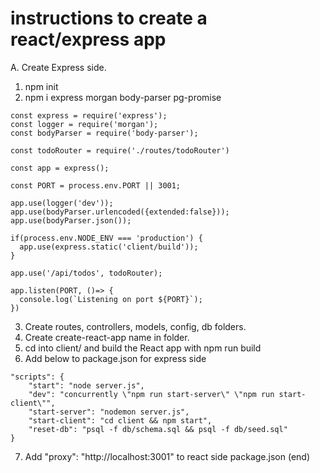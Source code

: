 # instructions to create a react/express app

A. Create Express side.
1. npm init
2. npm i express morgan body-parser pg-promise
```
const express = require('express');
const logger = require('morgan');
const bodyParser = require('body-parser');

const todoRouter = require('./routes/todoRouter')

const app = express();

const PORT = process.env.PORT || 3001;

app.use(logger('dev'));
app.use(bodyParser.urlencoded({extended:false}));
app.use(bodyParser.json());

if(process.env.NODE_ENV === 'production') {
  app.use(express.static('client/build'));
}

app.use('/api/todos', todoRouter);

app.listen(PORT, ()=> {
  console.log(`Listening on port ${PORT}`);
})
```

3. Create routes, controllers, models, config, db folders. 
4. Create create-react-app name in folder. 
5. cd into client/ and build the React app with npm run build
6. Add below to package.json for express side
```
"scripts": {
    "start": "node server.js",
    "dev": "concurrently \"npm run start-server\" \"npm run start-client\"",
    "start-server": "nodemon server.js",
    "start-client": "cd client && npm start",
    "reset-db": "psql -f db/schema.sql && psql -f db/seed.sql"
}
```
7. Add "proxy": "http://localhost:3001" to react side package.json (end)
